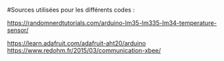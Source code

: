 #Sources utilisées pour les différents codes :

https://randomnerdtutorials.com/arduino-lm35-lm335-lm34-temperature-sensor/

https://learn.adafruit.com/adafruit-aht20/arduino
https://www.redohm.fr/2015/03/communication-xbee/
